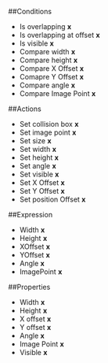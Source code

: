##Conditions
- Is overlapping **x**
- Is overlapping at offset **x**
- Is visible **x**
- Compare width **x**
- Compare height **x**
- Compare X Offset **x**
- Comapre Y Offset **x**
- Compare angle **x**
- Compare Image Point **x**

##Actions
- Set collision box **x**
- Set image point **x**
- Set size **x**
- Set width **x**
- Set height **x**
- Set angle **x**
- Set visible **x**
- Set X Offset **x**
- Set Y Offset **x**
- Set position Offset **x**

##Expression
- Width **x**
- Height **x**
- XOffset **x**
- YOffset **x**
- Angle **x**
- ImagePoint **x**

##Properties
- Width **x**
- Height **x**
- X offset **x**
- Y offset **x**
- Angle **x**
- Image Point **x**
- Visible **x**